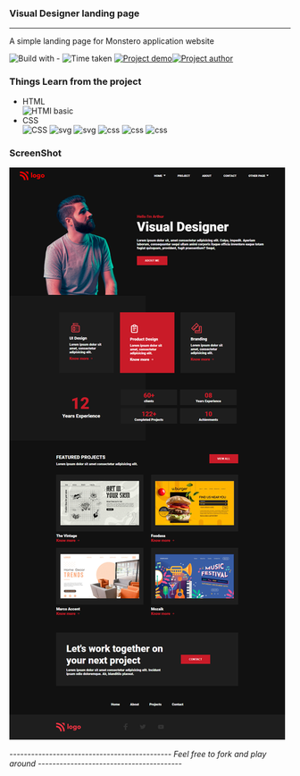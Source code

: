 ### Visual Designer landing page
----
A simple landing page for Monstero application website

![Build with -](https://img.shields.io/badge/Build%20with-HTML%26CSS-orange) ![Time taken](https://img.shields.io/badge/Time%20Taken-06%20hrs%20%2052%20mins-blue) [![Project demo](https://img.shields.io/badge/Live%20Demo-Click%20me-success)](https://vdesigner101.netlify.app/ "project demo")[![Project author](https://img.shields.io/badge/Author-Ngamlenmang%20Touthang-9cf)](https://github.com/MTouthang/ "MTouthang")


### Things Learn from the project
- HTML   
![HTMl basic](https://img.shields.io/badge/-tags%20and%20structuring%20of%20tag-blue)     
- CSS  
![CSS](https://img.shields.io/badge/-Positioning%20and%20flex%20box%20-orange)
![svg](https://img.shields.io/badge/svg-working%20with%20svg%20image-lightgrey)
![svg](https://img.shields.io/badge/svg-changing%20color%20of%20svg%20image%20with%20fill%20property-brightgreen)
![css](https://img.shields.io/badge/line--height-Adjacent%20sibling%20selectors-yellowgreen)
![css](https://img.shields.io/badge/list--style--emage-list%20style%20type-red)
![css](https://img.shields.io/badge/text--decoration--color-specific%20color%20for%20text%20and%20the%20decoration-lightgrey)

### ScreenShot
![Project screenshot](./asset//thumbnail.png)


*--------------------------------------------- Feel free to fork and play around ----------------------------------------*